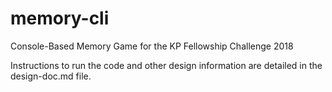 # memory-cli
Console-Based Memory Game for the KP Fellowship Challenge 2018

Instructions to run the code and other design information are detailed in the design-doc.md file.
